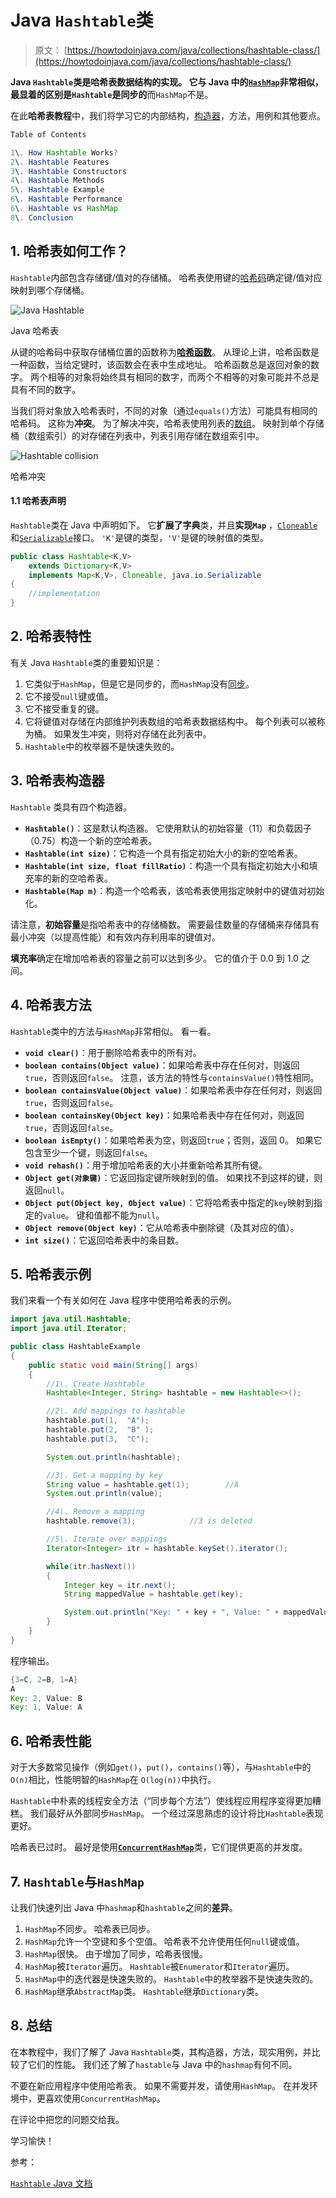 # Java `Hashtable`类

> 原文： [https://howtodoinjava.com/java/collections/hashtable-class/](https://howtodoinjava.com/java/collections/hashtable-class/)

**Java `Hashtable`**类是哈希表数据结构的实现。 它与 Java 中的[`HashMap`](https://howtodoinjava.com/java-hashmap/)非常相似，最显着的区别是`Hashtable`是**同步的**而`HashMap`不是。

在此**哈希表教程**中，我们将学习它的内部结构，[构造器](https://howtodoinjava.com/oops/java-constructors/)，方法，用例和其他要点。

```java
Table of Contents

1\. How Hashtable Works?
2\. Hashtable Features
3\. Hashtable Constructors
4\. Hashtable Methods
5\. Hashtable Example
6\. Hashtable Performance
6\. Hashtable vs HashMap
8\. Conclusion
```

## 1\. 哈希表如何工作？

`Hashtable`内部包含存储键/值对的存储桶。 哈希表使用键的[哈希码](https://howtodoinjava.com/java/basics/java-hashcode-equals-methods/)确定键/值对应映射到哪个存储桶。

![Java Hashtable](img/3e75c8363cbae4bb0b9317ea889db2b8.png)

Java 哈希表

从键的哈希码中获取存储桶位置的函数称为[**哈希函数**](https://howtodoinjava.com/security/how-to-generate-secure-password-hash-md5-sha-pbkdf2-bcrypt-examples/)。 从理论上讲，哈希函数是一种函数，当给定键时，该函数会在表中生成地址。 哈希函数总是返回对象的数字。 两个相等的对象将始终具有相同的数字，而两个不相等的对象可能并不总是具有不同的数字。

当我们将对象放入哈希表时，不同的对象（通过`equals()`方法）可能具有相同的哈希码。 这称为**冲突**。 为了解决冲突，哈希表使用列表的[数组](https://howtodoinjava.com/java-array/)。 映射到单个存储桶（数组索引）的对存储在列表中，列表引用存储在数组索引中。

![Hashtable collision](img/4d1ef901f9ddd6276133381bda7ccbe0.png)

哈希冲突

#### 1.1 哈希表声明

`Hashtable`类在 Java 中声明如下。 它**扩展了字典**类，并且**实现`Map`** ，[`Cloneable`](https://howtodoinjava.com/java/cloning/a-guide-to-object-cloning-in-java/)和[`Serializable`](https://howtodoinjava.com/java/serialization/a-mini-guide-for-implementing-serializable-interface-in-java/)接口。 `'K'`是键的类型，`'V'`是键的映射值的类型。

```java
public class Hashtable<K,V>
    extends Dictionary<K,V>
    implements Map<K,V>, Cloneable, java.io.Serializable 
{
	//implementation
}

```

## 2\. 哈希表特性

有关 Java `Hashtable`类的重要知识是：

1.  它类似于`HashMap`，但是它是同步的，而`HashMap`没有[同步](https://howtodoinjava.com/java/multi-threading/what-is-thread-safety/)。
2.  它不接受`null`键或值。
3.  它不接受重复的键。
4.  它将键值对存储在内部维护列表数组的哈希表数据结构中。 每个列表可以被称为桶。 如果发生冲突，则将对存储在此列表中。
5.  `Hashtable`中的枚举器不是快速失败的。

## 3\. 哈希表构造器

`Hashtable` 类具有四个构造器。

*   **`Hashtable()`**：这是默认构造器。 它使用默认的初始容量（11）和负载因子（0.75）构造一个新的空哈希表。
*   **`Hashtable(int size)`**：它构造一个具有指定初始大小的新的空哈希表。
*   **`Hashtable(int size, float fillRatio)`**：构造一个具有指定初始大小和填充率的新的空哈希表。
*   **`Hashtable(Map m)`**：构造一个哈希表，该哈希表使用指定映射中的键值对初始化。

请注意，**初始容量**是指哈希表中的存储桶数。 需要最佳数量的存储桶来存储具有最小冲突（以提高性能）和有效内存利用率的键值对。

**填充率**确定在增加哈希表的容量之前可以达到多少。 它的值介于 0.0 到 1.0 之间。

## 4\. 哈希表方法

`Hashtable`类中的方法与`HashMap`非常相似。 看一看。

*   **`void clear()`**：用于删除哈希表中的所有对。
*   **`boolean contains(Object value)`**：如果哈希表中存在任何对，则返回`true`，否则返回`false`。 注意，该方法的特性与`containsValue()`特性相同。
*   **`boolean containsValue(Object value)`**：如果哈希表中存在任何对，则返回`true`，否则返回`false`。
*   **`boolean containsKey(Object key)`**：如果哈希表中存在任何对，则返回`true`，否则返回`false`。
*   **`boolean isEmpty()`**：如果哈希表为空，则返回`true`；否则，返回 0。 如果它包含至少一个键，则返回`false`。
*   **`void rehash()`**：用于增加哈希表的大小并重新哈希其所有键。
*   **`Object get(对象键)`**：它返回指定键所映射到的值。 如果找不到这样的键，则返回`null`。
*   **`Object put(Object key, Object value)`**：它将哈希表中指定的`key`映射到指定的`value`。 键和值都不能为`null`。
*   **`Object remove(Object key)`**：它从哈希表中删除键（及其对应的值）。
*   **`int size()`**：它返回哈希表中的条目数。

## 5\. 哈希表示例

我们来看一个有关如何在 Java 程序中使用哈希表的示例。

```java
import java.util.Hashtable;
import java.util.Iterator;

public class HashtableExample 
{
    public static void main(String[] args) 
    {
        //1\. Create Hashtable
        Hashtable<Integer, String> hashtable = new Hashtable<>();

        //2\. Add mappings to hashtable 
        hashtable.put(1,  "A");
        hashtable.put(2,  "B" );
        hashtable.put(3,  "C");

        System.out.println(hashtable);

        //3\. Get a mapping by key
        String value = hashtable.get(1);        //A
        System.out.println(value);

        //4\. Remove a mapping
        hashtable.remove(3);            //3 is deleted

        //5\. Iterate over mappings
        Iterator<Integer> itr = hashtable.keySet().iterator();

        while(itr.hasNext()) 
        {
            Integer key = itr.next();
            String mappedValue = hashtable.get(key);

            System.out.println("Key: " + key + ", Value: " + mappedValue);
        }
    }
}

```

程序输出。

```java
{3=C, 2=B, 1=A}
A
Key: 2, Value: B
Key: 1, Value: A

```

## 6\. 哈希表性能

对于大多数常见操作（例如`get()`，`put()`，`contains()`等），与`Hashtable`中的`O(n)`相比，性能明智的`HashMap`在 `O(log(n))`中执行。

`Hashtable`中朴素的线程安全方法（“同步每个方法”）使线程应用程序变得更加糟糕。 我们最好从外部同步`HashMap`。 一个经过深思熟虑的设计将比`Hashtable`表现更好。

哈希表已过时。 最好是使用[**`ConcurrentHashMap`**](https://howtodoinjava.com/java/multi-threading/best-practices-for-using-concurrenthashmap/)类，它们提供更高的并发度。

## 7\. `Hashtable`与`HashMap`

让我们快速列出 Java 中`hashmap`和`hashtable`之间的**差异**。

1.  `HashMap`不同步。 哈希表已同步。
2.  `HashMap`允许一个空键和多个空值。 哈希表不允许使用任何`null`键或值。
3.  `HashMap`很快。 由于增加了同步，哈希表很慢。
4.  `HashMap`被`Iterator`遍历。 `Hashtable`被`Enumerator`和`Iterator`遍历。
5.  `HashMap`中的迭代器是快速失败的。 `Hashtable`中的枚举器不是快速失败的。
6.  `HashMap`继承`AbstractMap`类。 `Hashtable`继承`Dictionary`类。

## 8\. 总结

在本教程中，我们了解了 Java `Hashtable`类，其构造器，方法，现实用例，并比较了它们的性能。 我们还了解了`hastable`与 Java 中的`hashmap`有何不同。

不要在新应用程序中使用哈希表。 如果不需要并发，请使用`HashMap`。 在并发环境中，更喜欢使用`ConcurrentHashMap`。

在评论中把您的问题交给我。

学习愉快！

参考：

[`Hashtable` Java 文档](https://docs.oracle.com/javase/10/docs/api/java/util/Hashtable.html)